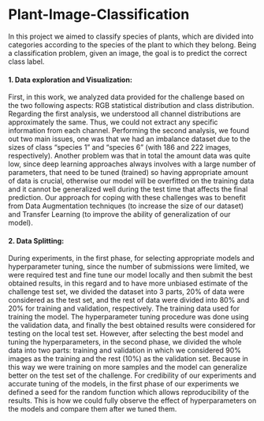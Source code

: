 # Plant-Image-Classification
In this project we aimed to classify species of plants, which are divided into categories according to the species of the plant to which they belong. Being a classification problem, given an image, the goal is to predict the correct class label.


#### 1. Data exploration and Visualization: 

First, in this work, we analyzed data provided for the challenge based on the two following aspects: RGB statistical distribution and class distribution. Regarding the first analysis, we understood all channel distributions are approximately the same. Thus, we could not extract any specific information from each channel. Performing the second analysis, we found out two main issues, one was that we had an imbalance dataset due to the sizes of class “species 1” and “species 6” (with 186 and 222 images, respectively). Another problem was that in total the amount data was quite low, since deep learning approaches always involves with a large number of parameters, that need to be tuned (trained) so having appropriate amount of data is crucial, otherwise our model will be overfitted on the training data and it cannot be generalized well during the test time that affects the final prediction. Our approach for coping with these challenges was to benefit from Data Augmentation techniques (to increase the size of our dataset) and Transfer Learning (to improve the ability of generalization of our model).

#### 2. Data Splitting: 

During experiments, in the first phase, for selecting appropriate models and hyperparameter tuning, since the number of submissions were limited, we were required test and fine tune our model locally and then submit the best obtained results, in this regard and to have more unbiased estimate of the challenge test set, we divided the dataset into 3 parts, 20% of data were considered as the test set, and the rest of data were divided into 80% and 20% for training and validation, respectively. The training data used for training the model. The hyperparameter tuning procedure was done using the validation data, and finally the best obtained results were considered for testing on the local test set. However, after selecting the best model and tuning the hyperparameters, in the second phase, we divided the whole data into two parts: training and validation in which we considered 90% images as the training and the rest (10%) as the validation set. Because in this way we were training on more samples and the model can generalize better on the test set of the challenge. For credibility of our experiments and accurate tuning of the models, in the first phase of our experiments we defined a seed for the random function which allows reproducibility of the results. This is how we could fully observe the effect of hyperparameters on the models and compare them after we tuned them.
